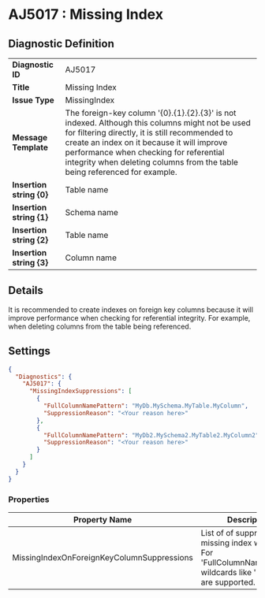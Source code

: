 # AJ5017 : Missing Index

## Diagnostic Definition

<table>
  <tr>
    <td class="header"><b>Diagnostic ID</b></td>
    <td>AJ5017</td>
  </tr>
  <tr>
    <td class="header"><b>Title</b></td>
    <td>Missing Index</td>
  </tr>
  <tr>
    <td class="header"><b>Issue Type</b></td>
    <td>MissingIndex</td>
  </tr>
  <tr>
    <td class="header"><b>Message Template</b></td>
    <td>The foreign-key column '{0}.{1}.{2}.{3}' is not indexed. Although this columns might not be used for filtering directly, it is still recommended to create an index on it because it will improve performance when checking for referential integrity when deleting columns from the table being referenced for example.</td>
  </tr>
    <tr>
    <td class="header"><b>Insertion string {0}</b></td>
    <td>Table name</td>
  </tr>
  <tr>
    <td class="header"><b>Insertion string {1}</b></td>
    <td>Schema name</td>
  </tr>
  <tr>
    <td class="header"><b>Insertion string {2}</b></td>
    <td>Table name</td>
  </tr>
  <tr>
    <td class="header"><b>Insertion string {3}</b></td>
    <td>Column name</td>
  </tr>

</table>

## Details

It is recommended to create indexes on foreign key columns because it will improve performance when checking for
referential integrity. For example, when deleting columns from the table being referenced.


## Settings

```json
{
  "Diagnostics": {
    "AJ5017": {
      "MissingIndexSuppressions": [
        {
          "FullColumnNamePattern": "MyDb.MySchema.MyTable.MyColumn",
          "SuppressionReason": "<Your reason here>"
        },
        {
          "FullColumnNamePattern": "MyDb2.MySchema2.MyTable2.MyColumn2",
          "SuppressionReason": "<Your reason here>"
        }
      ]
    }
  }
}
```


### Properties

| Property Name                              | Description                                                                                                          |
|--------------------------------------------|----------------------------------------------------------------------------------------------------------------------|
| MissingIndexOnForeignKeyColumnSuppressions | List of of suppressed missing index warnings. For 'FullColumnNamePattern', wildcards like '*' and '?' are supported. |


